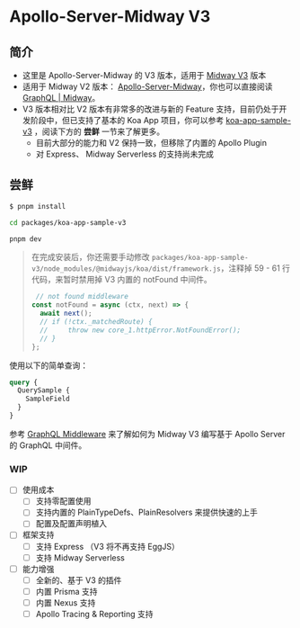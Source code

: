 # Apollo-Server-Midway V3

## 简介

- 这里是 Apollo-Server-Midway 的 V3 版本，适用于 [Midway V3](https://midwayjs.org/) 版本
- 适用于 Midway V2 版本： [Apollo-Server-Midway](https://github.com/LinbuduLab/apollo-server-midway)，你也可以直接阅读 [GraphQL | Midway](https://midwayjs.org/docs/2.0.0/extensions/graphql)。
- V3 版本相对比 V2 版本有非常多的改进与新的 Feature 支持，目前仍处于开发阶段中，但已支持了基本的 Koa App 项目，你可以参考 [koa-app-sample-v3](packages/koa-app-sample-v3) ，阅读下方的 **尝鲜** 一节来了解更多。
  - 目前大部分的能力和 V2 保持一致，但移除了内置的 Apollo Plugin
  - 对 Express、 Midway Serverless 的支持尚未完成


## 尝鲜

```bash
$ pnpm install

cd packages/koa-app-sample-v3

pnpm dev
```

> 在完成安装后，你还需要手动修改 `packages/koa-app-sample-v3/node_modules/@midwayjs/koa/dist/framework.js`，注释掉 59 - 61 行代码，来暂时禁用掉 V3 内置的 notFound 中间件。
>
> ```javascript
>  // not found middleware
> const notFound = async (ctx, next) => {
> 	await next();
> 	// if (!ctx._matchedRoute) {
> 	//     throw new core_1.httpError.NotFoundError();
> 	// }
> };
> ```
>
> 

使用以下的简单查询：

```graphql
query {
  QuerySample {
    SampleField
  }
}
```

参考 [GraphQL Middleware](packages/koa-app-sample-v3/src/middleware/graphql.ts) 来了解如何为 Midway V3 编写基于 Apollo Server 的 GraphQL 中间件。

### WIP

- [ ] 使用成本
  - [ ] 支持零配置使用
  - [ ] 支持内置的 PlainTypeDefs、PlainResolvers 来提供快速的上手
  - [ ] 配置及配置声明植入
- [ ] 框架支持
  - [ ] 支持 Express （V3 将不再支持 EggJS）
  - [ ] 支持 Midway Serverless
- [ ] 能力增强
  - [ ] 全新的、基于 V3 的插件
  - [ ] 内置 Prisma 支持
  - [ ] 内置 Nexus 支持
  - [ ] Apollo Tracing & Reporting 支持
